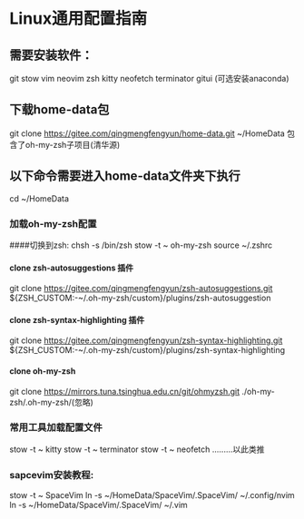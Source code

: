 # Linux通用配置指南


## 需要安装软件：
git stow vim neovim zsh kitty neofetch terminator gitui (可选安装anaconda)


## 下载home-data包
git clone https://gitee.com/qingmengfengyun/home-data.git ~/HomeData
包含了oh-my-zsh子项目(清华源)


## 以下命令需要进入home-data文件夹下执行
cd ~/HomeData


### 加载oh-my-zsh配置
####切换到zsh: chsh -s /bin/zsh
stow -t ~ oh-my-zsh
source ~/.zshrc

#### clone zsh-autosuggestions 插件
git clone https://gitee.com/qingmengfengyun/zsh-autosuggestions.git ${ZSH_CUSTOM:-~/.oh-my-zsh/custom}/plugins/zsh-autosuggestion

#### clone zsh-syntax-highlighting 插件 
git clone https://gitee.com/qingmengfengyun/zsh-syntax-highlighting.git ${ZSH_CUSTOM:-~/.oh-my-zsh/custom}/plugins/zsh-syntax-highlighting

#### clone oh-my-zsh
git clone https://mirrors.tuna.tsinghua.edu.cn/git/ohmyzsh.git ./oh-my-zsh/.oh-my-zsh/(忽略)


### 常用工具加载配置文件
stow -t ~ kitty
stow -t ~ terminator
stow -t ~ neofetch
.........以此类推


### sapcevim安装教程:
stow -t ~ SpaceVim
ln -s ~/HomeData/SpaceVim/.SpaceVim/  ~/.config/nvim
ln -s ~/HomeData/SpaceVim/.SpaceVim/  ~/.vim


